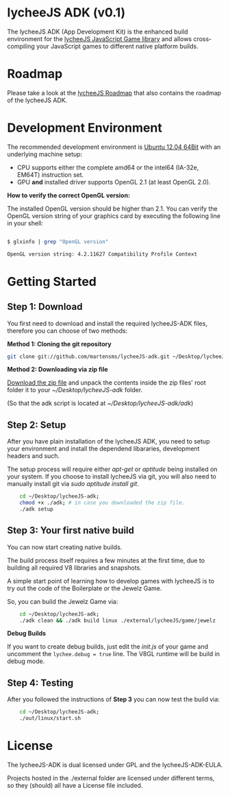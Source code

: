 
# lycheeJS ADK (v0.1)

The lycheeJS ADK (App Development Kit) is the enhanced build
environment for the [lycheeJS JavaScript Game library](https://github.com/martensms/lycheeJS)
and allows cross-compiling your JavaScript games to different
native platform builds.


# Roadmap

Please take a look at the [lycheeJS Roadmap](https://github.com/martensms/lycheeJS#roadmap)
that also contains the roadmap of the lycheeJS ADK.


# Development Environment

The recommended development environment is [Ubuntu 12.04 64Bit](http://ubuntu.com/download)
with an underlying machine setup:

- CPU supports either the complete amd64 or the intel64 (IA-32e, EM64T) instruction set.
- GPU **and** installed driver supports OpenGL 2.1 (at least OpenGL 2.0).


**How to verify the correct OpenGL version:**

The installed OpenGL version should be higher than 2.1. You can verify the OpenGL version
string of your graphics card by executing the following line in your shell:

```bash

$ glxinfo | grep "OpenGL version"

OpenGL version string: 4.2.11627 Compatibility Profile Context

```


# Getting Started


## Step 1: Download

You first need to download and install the required lycheeJS-ADK files,
therefore you can choose of two methods:

**Method 1: Cloning the git repository**

```bash
git clone git://github.com/martensms/lycheeJS-adk.git ~/Desktop/lycheeJS-adk;
```

**Method 2: Downloading via zip file**

[Download the zip file](https://github.com/martensms/lycheeJS-adk/zipball/master)
and unpack the contents inside the zip files' root folder it to your *~/Desktop/lycheeJS-adk* folder.

(So that the adk script is located at *~/Desktop/lycheeJS-adk/adk*)


## Step 2: Setup

After you have plain installation of the lycheeJS ADK, you need to
setup your environment and install the dependend libararies, development
headers and such.

The setup process will require either *apt-get* or *aptitude* being
installed on your system. If you choose to install lycheeJS via git, you
will also need to manually install git via *sudo aptitude install git*.

```bash
	cd ~/Desktop/lycheeJS-adk;
	chmod +x ./adk; # in case you downloaded the zip file.
	./adk setup
```


## Step 3: Your first native build

You can now start creating native builds.

The build process itself requires a few minutes at the first time, due to
building all required V8 libraries and snapshots.

A simple start point of learning how to develop games with lycheeJS is
to try out the code of the Boilerplate or the Jewelz Game.

So, you can build the Jewelz Game via:

```bash
	cd ~/Desktop/lycheeJS-adk;
	./adk clean && ./adk build linux ./external/lycheeJS/game/jewelz
```

**Debug Builds**

If you want to create debug builds, just edit the *init.js* of your
game and uncomment the ```lychee.debug = true``` line.
The V8GL runtime will be build in debug mode.


## Step 4: Testing

After you followed the instructions of **Step 3** you can now test the
build via:

```bash
	cd ~/Desktop/lycheeJS-adk;
	./out/linux/start.sh
```


# License

The lycheeJS-ADK is dual licensed under GPL and the lycheeJS-ADK-EULA.

Projects hosted in the ./external folder are licensed under different
terms, so they (should) all have a License file included.

